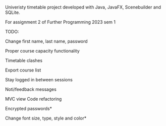 Univeristy timetable project developed with Java, JavaFX, Scenebuilder and SQLite. 

For assignment 2 of Further Programming 2023 sem 1

TODO:


Change first name, last name, password

Proper course capacity functionality

Timetable clashes

Export course list

Stay logged in between sessions

Noti/feedback messages



MVC view
Code refactoring

Encrypted passwords*

Change font size, type, style and color*
